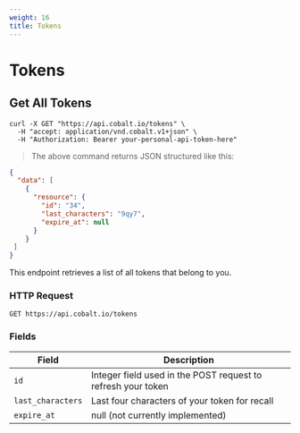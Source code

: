 ```yaml
---
weight: 16
title: Tokens
---
```


# Tokens

## Get All Tokens

```shell
curl -X GET "https://api.cobalt.io/tokens" \
  -H "accept: application/vnd.cobalt.v1+json" \
  -H "Authorization: Bearer your-personal-api-token-here" 
```

> The above command returns JSON structured like this:

```json
{
  "data": [
    {
      "resource": {
        "id": "34",
        "last_characters": "9qy7",
        "expire_at": null
      }
    }
 ]
}

```

This endpoint retrieves a list of all tokens that belong to you. 

### HTTP Request

`GET https://api.cobalt.io/tokens`

### Fields

Field             | Description
----------------- | -----------
`id`              | Integer field used in the POST request to refresh your token
`last_characters` | Last four characters of your token for recall
`expire_at`       | null (not currently implemented)

